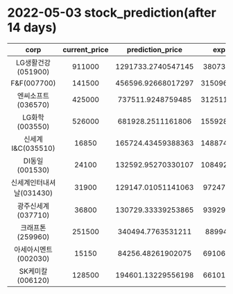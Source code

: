 # 2022-05-03 stock_prediction(after 14 days)

|   corp   |   current_price   |   prediction_price   |   expected_profit   |
|:--------:|:-----------------:|:--------------------:|:-------------------:|
|LG생활건강(051900)|911000|1291733.2740547145|380733.2740547145|
|F&F(007700)|141500|456596.92668017297|315096.92668017297|
|엔씨소프트(036570)|425000|737511.9248759485|312511.92487594846|
|LG화학(003550)|526000|681928.2511161806|155928.25111618056|
|신세계 I&C(035510)|16850|165724.43459388363|148874.43459388363|
|DI동일(001530)|24100|132592.95270330107|108492.95270330107|
|신세계인터내셔날(031430)|31900|129147.01051141063|97247.01051141063|
|광주신세계(037710)|36800|130729.33339253865|93929.33339253865|
|크래프톤(259960)|251500|340494.7763531211|88994.7763531211|
|아세아시멘트(002030)|15150|84256.48261902075|69106.48261902075|
|SK케미칼(006120)|128500|194601.13229556198|66101.13229556198|
